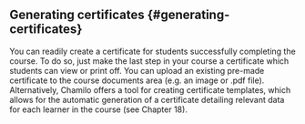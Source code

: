 ## Generating certificates {#generating-certificates}

You can readily create a certificate for students successfully completing the course. To do so, just make the last step in your course a certificate which students can view or print off. You can upload an existing pre-made certificate to the course documents area (e.g. an image or .pdf file). Alternatively, Chamilo offers a tool for creating certificate templates, which allows for the automatic generation of a certificate detailing relevant data for each learner in the course (see Chapter 18).
